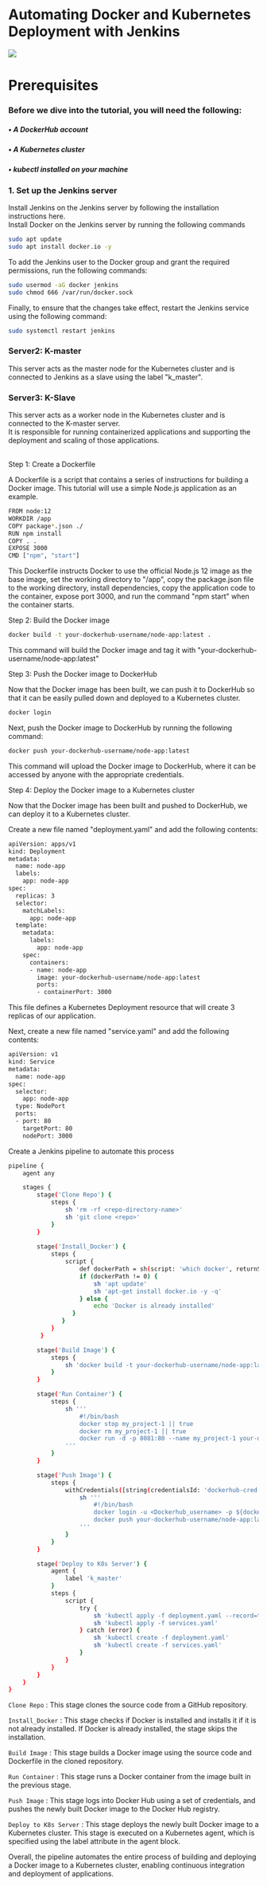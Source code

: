 # Automating Docker and Kubernetes Deployment with Jenkins

![](Image/Project_architecture.png)

# Prerequisites
<h3> Before we dive into the tutorial, you will need the following: </h3>
<h5> • A DockerHub account </h5>
<h5> • A Kubernetes cluster </h5>
<h5> • kubectl installed on your machine </h5>

<h3> 1. Set up the Jenkins server </h3>
Install Jenkins on the Jenkins server by following the installation instructions here. <br>
Install Docker on the Jenkins server by running the following commands

```sh
sudo apt update
sudo apt install docker.io -y
```

To add the Jenkins user to the Docker group and grant the required permissions, run the following commands:
```sh
sudo usermod -aG docker jenkins
sudo chmod 666 /var/run/docker.sock
```

Finally, to ensure that the changes take effect, restart the Jenkins service using the following command:
```sh
sudo systemctl restart jenkins
```

<h3> Server2: K-master </h3>
This server acts as the master node for the Kubernetes cluster and is connected to Jenkins as a slave using the label "k_master". 


<h3> Server3: K-Slave </h3>
This server acts as a worker node in the Kubernetes cluster and is connected to the K-master server.<br>
It is responsible for running containerized applications and supporting the deployment and scaling of those applications. <br> <br> 

Step 1: Create a Dockerfile

A Dockerfile is a script that contains a series of instructions for building a Docker image. This tutorial will use a simple Node.js application as an example.

```sh
FROM node:12
WORKDIR /app
COPY package*.json ./
RUN npm install
COPY . .
EXPOSE 3000
CMD ["npm", "start"]
```

This Dockerfile instructs Docker to use the official Node.js 12 image as the base image, set the working directory to "/app", copy the package.json file to the working directory, install dependencies, copy the application code to the container, expose port 3000, and run the command "npm start" when the container starts. 

Step 2: Build the Docker image

```sh
docker build -t your-dockerhub-username/node-app:latest .
```
This command will build the Docker image and tag it with "your-dockerhub-username/node-app:latest"

Step 3: Push the Docker image to DockerHub

Now that the Docker image has been built, we can push it to DockerHub so that it can be easily pulled down and deployed to a Kubernetes cluster.

```sh
docker login
```
Next, push the Docker image to DockerHub by running the following command:

```sh
docker push your-dockerhub-username/node-app:latest
```
This command will upload the Docker image to DockerHub, where it can be accessed by anyone with the appropriate credentials.

Step 4: Deploy the Docker image to a Kubernetes cluster

Now that the Docker image has been built and pushed to DockerHub, we can deploy it to a Kubernetes cluster.

Create a new file named "deployment.yaml" and add the following contents:

```sh
apiVersion: apps/v1
kind: Deployment
metadata:
  name: node-app
  labels:
    app: node-app
spec:
  replicas: 3
  selector:
    matchLabels:
      app: node-app
  template:
    metadata:
      labels:
        app: node-app
    spec:
      containers:
      - name: node-app
        image: your-dockerhub-username/node-app:latest
        ports:
        - containerPort: 3000
```

This file defines a Kubernetes Deployment resource that will create 3 replicas of our application.

Next, create a new file named "service.yaml" and add the following contents:

```sh
apiVersion: v1
kind: Service
metadata:
  name: node-app
spec:
  selector:
    app: node-app
  type: NodePort
  ports:
  - port: 80
    targetPort: 80
    nodePort: 3000
```

Create a Jenkins pipeline to automate this process

```sh
pipeline {
    agent any

    stages {
        stage('Clone Repo') {
            steps {
                sh 'rm -rf <repo-directory-name>'
                sh 'git clone <repo>'
            }
        }
         
        stage('Install_Docker') {
            steps {
                script {
                    def dockerPath = sh(script: 'which docker', returnStatus: true)
                    if (dockerPath != 0) {
                        sh 'apt update'
                        sh 'apt-get install docker.io -y -q'
                    } else {
                        echo 'Docker is already installed'
                  }
               }
            }
         }        

        stage('Build Image') {
            steps {
                sh 'docker build -t your-dockerhub-username/node-app:latest .'
            }
        }

        stage('Run Container') {
            steps {
                sh '''
                    #!/bin/bash
                    docker stop my_project-1 || true
                    docker rm my_project-1 || true
                    docker run -d -p 8081:80 --name my_project-1 your-dockerhub-username/node-app:latest
                '''
            }
        }

        stage('Push Image') {
            steps {
                withCredentials([string(credentialsId: 'dockerhub-cred', variable: 'dockerhub-cred')]) {
                    sh '''
                        #!/bin/bash
                        docker login -u <Dockerhub_username> -p ${dockerhub-cred}
                        docker push your-dockerhub-username/node-app:latest
                    '''
                }
            }
        }

        stage('Deploy to K8s Server') {
            agent {
                label 'k_master'
            }
            steps {
                script {
                    try {
                        sh 'kubectl apply -f deployment.yaml --record=true'
                        sh 'kubectl apply -f services.yaml'
                    } catch (error) {
                        sh 'kubectl create -f deployment.yaml'
                        sh 'kubectl create -f services.yaml'
                    }
                }
            }
        }
    }
}
```

`Clone Repo` : This stage clones the source code from a GitHub repository. 

`Install_Docker` : This stage checks if Docker is installed and installs it if it is not already installed. If Docker is already installed, the stage skips the installation.

`Build Image` : This stage builds a Docker image using the source code and Dockerfile in the cloned repository.

`Run Container` : This stage runs a Docker container from the image built in the previous stage.

`Push Image` : This stage logs into Docker Hub using a set of credentials, and pushes the newly built Docker image to the Docker Hub registry.

`Deploy to K8s Server` : This stage deploys the newly built Docker image to a Kubernetes cluster. This stage is executed on a Kubernetes agent, which is specified using the label attribute in the agent block.

Overall, the pipeline automates the entire process of building and deploying a Docker image to a Kubernetes cluster, enabling continuous integration and deployment of applications. 
